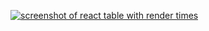 [![screenshot of react table with render times](https://www.dropbox.com/s/mf7oibcvqhegfx7/Screenshot%202015-12-02%2010.25.37.png?dl=1)](https://www.dropbox.com/s/mf7oibcvqhegfx7/Screenshot%202015-12-02%2010.25.37.png?dl=0)
